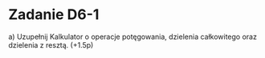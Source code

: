 # Zadanie D6-1

a) Uzupełnij Kalkulator o operacje potęgowania, dzielenia całkowitego oraz dzielenia z resztą. (+1.5p)

